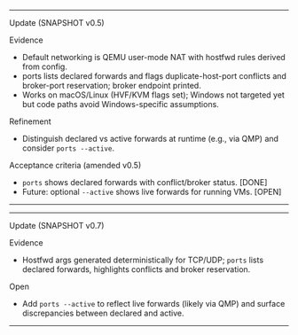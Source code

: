 
---
Update (SNAPSHOT v0.5)

Evidence
- Default networking is QEMU user-mode NAT with hostfwd rules derived from config.
- ports lists declared forwards and flags duplicate-host-port conflicts and broker-port reservation; broker endpoint printed.
- Works on macOS/Linux (HVF/KVM flags set); Windows not targeted yet but code paths avoid Windows-specific assumptions.

Refinement
- Distinguish declared vs active forwards at runtime (e.g., via QMP) and consider `ports --active`.

Acceptance criteria (amended v0.5)
- `ports` shows declared forwards with conflict/broker status. [DONE]
- Future: optional `--active` shows live forwards for running VMs. [OPEN]


---

---
Update (SNAPSHOT v0.7)

Evidence
- Hostfwd args generated deterministically for TCP/UDP; `ports` lists declared forwards, highlights conflicts and broker reservation.

Open
- Add `ports --active` to reflect live forwards (likely via QMP) and surface discrepancies between declared and active.


---

